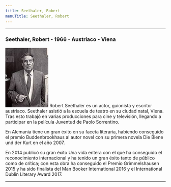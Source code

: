 ```yaml
---
title: Seethaler, Robert
menuTitle: Seethaler, Robert
---
```

***
### Seethaler, Robert - 1966 - Austriaco - Viena
!["Imagen no encontrada"](PazOctavio.jpg)
Robert Seethaler es un actor, guionista y escritor austriaco. Seethaler asistió a la escuela de teatro en su ciudad natal, Viena. Tras esto trabajó en varias producciones para cine y televisión, llegando a participar en la película Juventud de Paolo Sorrentino.

En Alemania tiene un gran éxito en su faceta literaria, habiendo conseguido el premio Buddenbrookhaus al autor novel con su primera novela Die Biene und der Kurt en el año 2007.

En 2014 publicó su gran éxito Una vida entera con el que ha conseguido el reconocimiento internacional y ha tenido un gran éxito tanto de público como de crítica; con esta obra ha conseguido el Premio Grimmelshausen 2015 y ha sido finalista del Man Booker International 2016 y el International Dublin Literary Award 2017.
***